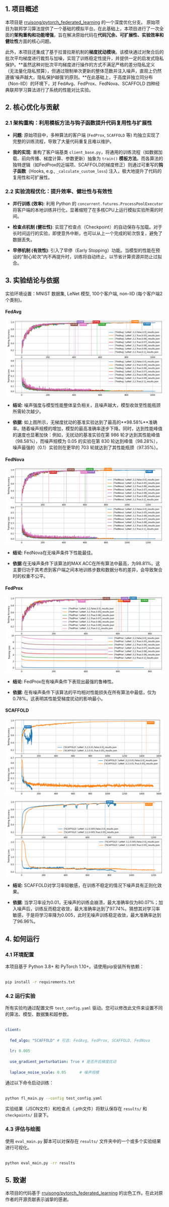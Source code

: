 ## 1. 项目概述
本项目是 [rruisong/pytorch_federated_learning](https://github.com/rruisong/pytorch_federated_learning) 的一个深度优化分支。
原始项目为联邦学习算法提供了一个基础的模拟平台。在此基础上，本项目进行了一次全面的**架构重构和功能增强**，旨在解决原始代码在**代码冗余、可扩展性、实验效率和健壮性**方面的核心问题。

此外，本项目还集成了基于拉普拉斯机制的**梯度扰动模块**。该模块通过对聚合后的批次平均梯度进行裁剪与加噪，实现了训练稳定性提升，并提供一定的启发式隐私保护。**虽然这种对批次平均梯度进行操作的方式不满足严格的差分隐私定义（无法量化隐私预算），但通过限制单次更新的整体范数并注入噪声，直观上仍然遵循‘噪声越大，隐私保护越强’的原则。**在此基础上，于高度非独立同分布（Non-IID）的环境下，对 FedAvg、FedProx、FedNova、SCAFFOLD 四种经典联邦学习算法进行了系统的性能对比实验。

## 2. 核心优化与贡献



### 2.1 架构重构：利用模板方法与钩子函数提升代码复用性与扩展性

* **问题**: 原始项目中，多种算法的客户端 (`FedProx`, `SCAFFOLD` 等) 均独立实现了完整的训练流程，导致了大量代码重复且难以维护。

* **我的实现**: 重构了客户端基类 `client_base.py`，将通用的训练流程（如数据加载、前向传播、梯度计算、参数更新）抽象为 `train()` **模板方法**。而各算法的独特逻辑（如FedProx的近端项、SCAFFOLD的梯度修正）则通过可重写的**钩子函数**（Hooks, e.g., `_calculate_custom_loss`) 注入，极大地提升了代码的复用性和可扩展性。



### 2.2 实验流程优化：提升效率、健壮性与有效性

* **并行训练 (效率)**: 利用 Python 的 `concurrent.futures.ProcessPoolExecutor` 将客户端的本地训练并行化，显著缩短了在多核CPU上运行模拟实验所需的时间。

* **检查点机制 (健壮性)**: 实现了检查点（Checkpoint）的自动保存与加载。对于长时间运行的实验，即使意外中断，也可以从上一个完成的轮次恢复，避免了数据丢失。

* **早停机制 (有效性)**: 引入了早停（Early Stopping）功能。当模型的性能在预设的“耐心轮次”内不再提升时，训练将自动终止，以节省计算资源并防止过拟合。



## 3. 实验结论与依据



实验环境设置：MNIST 数据集, LeNet 模型, 100个客户端, non-IID (每个客户端2个类别)。


#### FedAvg

![FedAvg Performance](figures/FedAvg.png)

* **结论**: 噪声强度与模型性能整体呈负相关，且噪声越大，模型收敛至性能瓶颈所需轮次越少。

* **依据**: 如上图所示，无梯度扰动的基准实验达到了最高的**98.58%**准确率。随着噪声规模的增加，模型的最高准确率逐步下降。同时，达到性能峰值的速度也显著加快：例如，无扰动的基准实验在第 986 轮才达到其性能峰值（98.58%），而噪声规模为 0.05 的实验在第 830 轮达到峰值（98.28%），噪声最强的（0.1）实验则在更早的 703 轮就达到了其性能瓶颈（97.35%）。



#### FedNova

![FedNova Performance](figures/FedNova.png)

* **结论**: FedNova在无噪声条件下性能最佳。

* **依据**:在无噪声条件下该算法的MAX ACC在所有算法中最高，为98.81%。这主要归功于其考虑到客户端之间本地训练步数和数据分布的差异，会导致聚合时的权重不公平。




#### FedProx

![FedProx Performance](figures/FedProx.png)

* **结论**: FedProx在有噪声条件下表现出最强的鲁棒性。

* **依据**: 在有噪声条件下该算法的平均相对性能损失在所有算法中最低，仅为0.78%。这表明其性能受梯度扰动的影响最小。



#### SCAFFOLD

![SCAFFOLD Performance LR 0.01](figures/SCAFFOLD_lr_0.01.png)

![SCAFFOLD Performance LR 0.005](figures/SCAFFOLD_lr_0.005.png)



* **结论**: SCAFFOLD对学习率较敏感，在训练不稳定的情况下噪声具有正则化效果。

* **依据**: 当学习率设为0.01，无噪声的训练会崩溃，最大准确率仅为80.07%；加入噪声后，训练反而稳定收敛，最大准确率达到了97.74%。猜想其对学习率敏感，于是将学习率降为0.005，此时无噪声训练稳定收敛，最大准确率达到了96.96%。





## 4. 如何运行



### 4.1 环境配置

本项目基于 Python 3.8+ 和 PyTorch 1.10+。请使用pip安装所有依赖：

```bash

pip install -r requirements.txt

````



### 4.2 运行实验



所有实验均通过配置文件 `test_config.yaml` 驱动。您可以修改此文件来设置不同的算法、模型、数据集和超参数。



```yaml

client:

  fed_algo: "SCAFFOLD" # 可选: FedAvg, FedProx, SCAFFOLD, FedNova

  lr: 0.005

  use_gradient_perturbation: True # 是否开启梯度扰动

  laplace_noise_scale: 0.05      # 噪声规模

```



通过以下命令启动训练：



```bash

python fl_main.py --config test_config.yaml

```



实验结果（JSON文件）和检查点（.pth文件）将默认保存在 `results/` 和 `checkpoints/` 目录下。



### 4.3 评估与绘图



使用 `eval_main.py` 脚本可以对保存在 `results/` 文件夹中的一个或多个实验结果进行可视化。



```bash

python eval_main.py -rr results

```



## 5\. 致谢



本项目的代码基于 [rruisong/pytorch_federated_learning](https://github.com/rruisong/pytorch_federated_learning) 的出色工作。在此对原作者的开源贡献表示诚挚的感谢。
